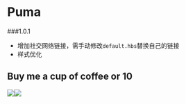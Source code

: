 # Puma

###1.0.1

+ 增加社交网络链接，需手动修改`default.hbs`替换自己的链接
+ 样式优化

## Buy me a cup of coffee or 10

![](http://static.fatesinger.com/2015/10/o3zg1edhrs8h8gom.JPG)![](http://static.fatesinger.com/2015/10/3knkyzswj5srf0xj.JPG)